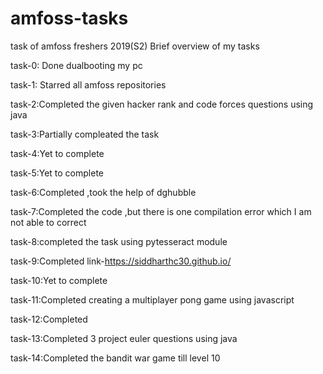 # amfoss-tasks
task of amfoss freshers 2019(S2)
Brief overview of my tasks

task-0: Done dualbooting my pc

task-1: Starred all amfoss repositories

task-2:Completed the given hacker rank and code forces questions using java

task-3:Partially compleated the task

task-4:Yet to complete

task-5:Yet to complete

task-6:Completed ,took the help of dghubble

task-7:Completed the code ,but there is one compilation error which I am not able to correct

task-8:completed the task using pytesseract module

task-9:Completed link-https://siddharthc30.github.io/

task-10:Yet to complete

task-11:Completed creating a multiplayer pong game using javascript

task-12:Completed

task-13:Completed 3 project euler questions using java

task-14:Completed the bandit war game till level 10

